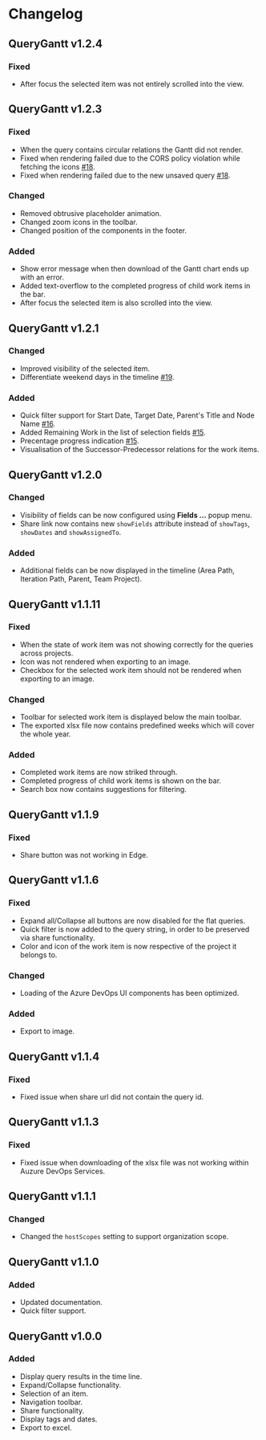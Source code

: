 # Changelog



## QueryGantt v1.2.4

### Fixed
* After focus the selected item was not entirely scrolled into the view.


## QueryGantt v1.2.3

### Fixed
* When the query contains circular relations the Gantt did not render.
* Fixed when rendering failed due to the CORS policy violation while fetching the icons [#18](https://github.com/info-emait/QueryGantt/issues/18).
* Fixed when rendering failed due to the new unsaved query [#18](https://github.com/info-emait/QueryGantt/issues/18).

### Changed
* Removed obtrusive placeholder animation.
* Changed zoom icons in the toolbar.
* Changed position of the components in the footer.

### Added
* Show error message when then download of the Gantt chart ends up with an error.
* Added text-overflow to the completed progress of child work items in the bar.
* After focus the selected item is also scrolled into the view.



## QueryGantt v1.2.1

### Changed
* Improved visibility of the selected item.
* Differentiate weekend days in the timeline [#19](https://github.com/info-emait/QueryGantt/issues/19).

### Added
* Quick filter support for Start Date, Target Date, Parent's Title and Node Name [#16](https://github.com/info-emait/QueryGantt/issues/16).
* Added Remaining Work in the list of selection fields [#15](https://github.com/info-emait/QueryGantt/issues/15).
* Precentage progress indication [#15](https://github.com/info-emait/QueryGantt/issues/15).
* Visualisation of the Successor-Predecessor relations for the work items.



## QueryGantt v1.2.0

### Changed
* Visibility of fields can be now configured using **Fields ...** popup menu.
* Share link now contains new `showFields` attribute instead of `showTags`, `showDates` and `showAssignedTo`.

### Added
* Additional fields can be now displayed in the timeline (Area Path, Iteration Path, Parent, Team Project).



## QueryGantt v1.1.11

### Fixed
* When the state of work item was not showing correctly for the queries across projects.
* Icon was not rendered when exporting to an image.
* Checkbox for the selected work item should not be rendered when exporting to an image.

### Changed
* Toolbar for selected work item is displayed below the main toolbar.
* The exported xlsx file now contains predefined weeks which will cover the whole year.

### Added
* Completed work items are now striked through.
* Completed progress of child work items is shown on the bar.
* Search box now contains suggestions for filtering.



## QueryGantt v1.1.9

### Fixed
* Share button was not working in Edge.



## QueryGantt v1.1.6

### Fixed
* Expand all/Collapse all buttons are now disabled for the flat queries.
* Quick filter is now added to the query string, in order to be preserved via share functionality.
* Color and icon of the work item is now respective of the project it belongs to.

### Changed
* Loading of the Azure DevOps UI components has been optimized.

### Added
* Export to image.



## QueryGantt v1.1.4

### Fixed
* Fixed issue when share url did not contain the query id.



## QueryGantt v1.1.3

### Fixed
* Fixed issue when downloading of the xlsx file was not working within Auzure DevOps Services.



## QueryGantt v1.1.1

### Changed
* Changed the `hostScopes` setting to support organization scope.



## QueryGantt v1.1.0

### Added
* Updated documentation.
* Quick filter support.



## QueryGantt v1.0.0

### Added
* Display query results in the time line.
* Expand/Collapse functionality.
* Selection of an item.
* Navigation toolbar.
* Share functionality.
* Display tags and dates.
* Export to excel.
